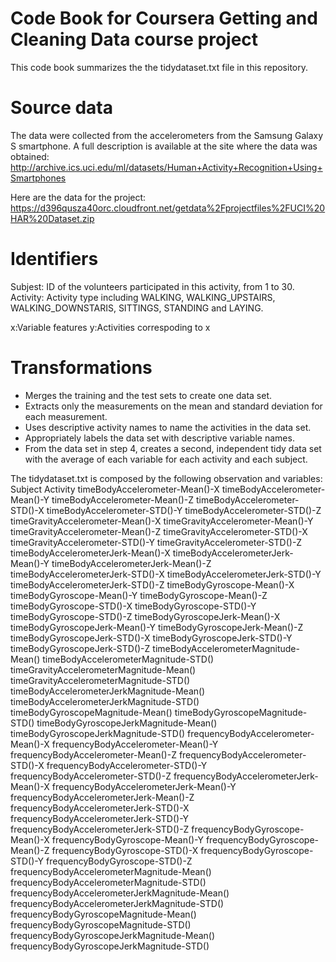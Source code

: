 # Code Book for Coursera Getting and Cleaning Data course project
This code book summarizes the the tidydataset.txt file in this repository.

# Source data
The data were collected from the accelerometers from the Samsung Galaxy S smartphone. A full description is available at the site where the data was obtained:
http://archive.ics.uci.edu/ml/datasets/Human+Activity+Recognition+Using+Smartphones

Here are the data for the project:
https://d396qusza40orc.cloudfront.net/getdata%2Fprojectfiles%2FUCI%20HAR%20Dataset.zip

# Identifiers
Subjest: ID of the volunteers participated in this activity, from 1 to 30.
Activity: Activity type including WALKING, WALKING_UPSTAIRS, WALKING_DOWNSTARIS, SITTINGS, STANDING and LAYING.

x:Variable features
y:Activities correspoding to x

# Transformations
* Merges the training and the test sets to create one data set.
* Extracts only the measurements on the mean and standard deviation for each measurement.
* Uses descriptive activity names to name the activities in the data set.
* Appropriately labels the data set with descriptive variable names.
* From the data set in step 4, creates a second, independent tidy data set with the average of each variable for each activity and each subject.

The tidydataset.txt is composed by the following observation and variables:
Subject	Activity	timeBodyAccelerometer-Mean()-X	timeBodyAccelerometer-Mean()-Y	timeBodyAccelerometer-Mean()-Z	timeBodyAccelerometer-STD()-X	timeBodyAccelerometer-STD()-Y	timeBodyAccelerometer-STD()-Z	timeGravityAccelerometer-Mean()-X	timeGravityAccelerometer-Mean()-Y	timeGravityAccelerometer-Mean()-Z	timeGravityAccelerometer-STD()-X	timeGravityAccelerometer-STD()-Y	timeGravityAccelerometer-STD()-Z	timeBodyAccelerometerJerk-Mean()-X	timeBodyAccelerometerJerk-Mean()-Y	timeBodyAccelerometerJerk-Mean()-Z	timeBodyAccelerometerJerk-STD()-X	timeBodyAccelerometerJerk-STD()-Y	timeBodyAccelerometerJerk-STD()-Z	timeBodyGyroscope-Mean()-X	timeBodyGyroscope-Mean()-Y	timeBodyGyroscope-Mean()-Z	timeBodyGyroscope-STD()-X	timeBodyGyroscope-STD()-Y	timeBodyGyroscope-STD()-Z	timeBodyGyroscopeJerk-Mean()-X	timeBodyGyroscopeJerk-Mean()-Y	timeBodyGyroscopeJerk-Mean()-Z	timeBodyGyroscopeJerk-STD()-X	timeBodyGyroscopeJerk-STD()-Y	timeBodyGyroscopeJerk-STD()-Z	timeBodyAccelerometerMagnitude-Mean()	timeBodyAccelerometerMagnitude-STD()	timeGravityAccelerometerMagnitude-Mean()	timeGravityAccelerometerMagnitude-STD()	timeBodyAccelerometerJerkMagnitude-Mean()	timeBodyAccelerometerJerkMagnitude-STD()	timeBodyGyroscopeMagnitude-Mean()	timeBodyGyroscopeMagnitude-STD()	timeBodyGyroscopeJerkMagnitude-Mean()	timeBodyGyroscopeJerkMagnitude-STD()	frequencyBodyAccelerometer-Mean()-X	frequencyBodyAccelerometer-Mean()-Y	frequencyBodyAccelerometer-Mean()-Z	frequencyBodyAccelerometer-STD()-X	frequencyBodyAccelerometer-STD()-Y	frequencyBodyAccelerometer-STD()-Z	frequencyBodyAccelerometerJerk-Mean()-X	frequencyBodyAccelerometerJerk-Mean()-Y	frequencyBodyAccelerometerJerk-Mean()-Z	frequencyBodyAccelerometerJerk-STD()-X	frequencyBodyAccelerometerJerk-STD()-Y	frequencyBodyAccelerometerJerk-STD()-Z	frequencyBodyGyroscope-Mean()-X	frequencyBodyGyroscope-Mean()-Y	frequencyBodyGyroscope-Mean()-Z	frequencyBodyGyroscope-STD()-X	frequencyBodyGyroscope-STD()-Y	frequencyBodyGyroscope-STD()-Z	frequencyBodyAccelerometerMagnitude-Mean()	frequencyBodyAccelerometerMagnitude-STD()	frequencyBodyAccelerometerJerkMagnitude-Mean()	frequencyBodyAccelerometerJerkMagnitude-STD()	frequencyBodyGyroscopeMagnitude-Mean()	frequencyBodyGyroscopeMagnitude-STD()	frequencyBodyGyroscopeJerkMagnitude-Mean()	frequencyBodyGyroscopeJerkMagnitude-STD()	
